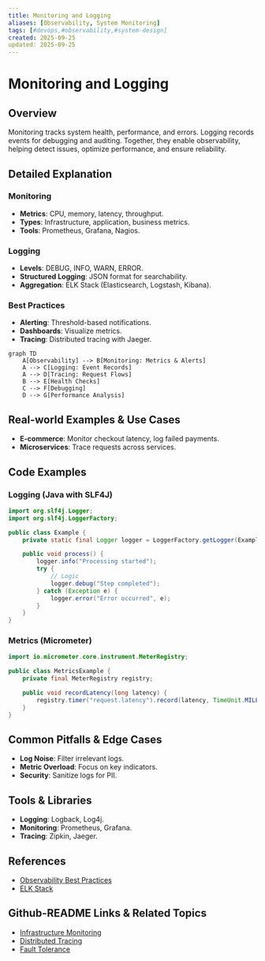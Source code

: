 ```yaml
---
title: Monitoring and Logging
aliases: [Observability, System Monitoring]
tags: [#devops,#observability,#system-design]
created: 2025-09-25
updated: 2025-09-25
---
```


# Monitoring and Logging

## Overview

Monitoring tracks system health, performance, and errors. Logging records events for debugging and auditing. Together, they enable observability, helping detect issues, optimize performance, and ensure reliability.

## Detailed Explanation

### Monitoring

- **Metrics**: CPU, memory, latency, throughput.
- **Types**: Infrastructure, application, business metrics.
- **Tools**: Prometheus, Grafana, Nagios.

### Logging

- **Levels**: DEBUG, INFO, WARN, ERROR.
- **Structured Logging**: JSON format for searchability.
- **Aggregation**: ELK Stack (Elasticsearch, Logstash, Kibana).

### Best Practices

- **Alerting**: Threshold-based notifications.
- **Dashboards**: Visualize metrics.
- **Tracing**: Distributed tracing with Jaeger.

```mermaid
graph TD
    A[Observability] --> B[Monitoring: Metrics & Alerts]
    A --> C[Logging: Event Records]
    A --> D[Tracing: Request Flows]
    B --> E[Health Checks]
    C --> F[Debugging]
    D --> G[Performance Analysis]
```

## Real-world Examples & Use Cases

- **E-commerce**: Monitor checkout latency, log failed payments.
- **Microservices**: Trace requests across services.

## Code Examples

### Logging (Java with SLF4J)

```java
import org.slf4j.Logger;
import org.slf4j.LoggerFactory;

public class Example {
    private static final Logger logger = LoggerFactory.getLogger(Example.class);

    public void process() {
        logger.info("Processing started");
        try {
            // Logic
            logger.debug("Step completed");
        } catch (Exception e) {
            logger.error("Error occurred", e);
        }
    }
}
```

### Metrics (Micrometer)

```java
import io.micrometer.core.instrument.MeterRegistry;

public class MetricsExample {
    private final MeterRegistry registry;

    public void recordLatency(long latency) {
        registry.timer("request.latency").record(latency, TimeUnit.MILLISECONDS);
    }
}
```

## Common Pitfalls & Edge Cases

- **Log Noise**: Filter irrelevant logs.
- **Metric Overload**: Focus on key indicators.
- **Security**: Sanitize logs for PII.

## Tools & Libraries

- **Logging**: Logback, Log4j.
- **Monitoring**: Prometheus, Grafana.
- **Tracing**: Zipkin, Jaeger.

## References

- [Observability Best Practices](https://opentelemetry.io/)
- [ELK Stack](https://www.elastic.co/what-is/elk-stack)

## Github-README Links & Related Topics

- [Infrastructure Monitoring](../infrastructure-monitoring/)
- [Distributed Tracing](../distributed-tracing/)
- [Fault Tolerance](../fault-tolerance-in-distributed-systems/)